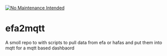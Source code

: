 [![No Maintenance Intended](http://unmaintained.tech/badge.svg)](http://unmaintained.tech/)
# efa2mqtt
A smoll repo to with scripts to pull data from efa or hafas and put them into mqtt for a mqtt based dashbaord
